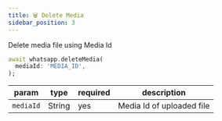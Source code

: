 ```yaml
---
title: 🗑️ Delete Media
sidebar_position: 3
---
```


Delete media file using Media Id

```dart
await whatsapp.deleteMedia(
  mediaId: 'MEDIA_ID',
);
```

| param     | type   | required | description               |
| --------- | ------ | -------- | ------------------------- |
| `mediaId` | String | yes      | Media Id of uploaded file |
